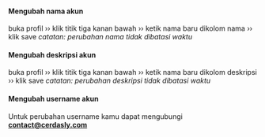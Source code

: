 #### Mengubah nama akun
buka profil ›› klik titik tiga kanan bawah ›› ketik nama baru dikolom nama ›› klik save
_catatan: perubahan nama tidak dibatasi waktu_<br>

#### Mengubah deskripsi akun
buka profil ›› klik titik tiga kanan bawah ›› ketik nama baru dikolom deskripsi ›› klik save
_catatan: perubahan deskripsi tidak dibatasi waktu_

#### Mengubah username akun
Untuk perubahan username kamu dapat mengubungi **contact@cerdasly.com** 